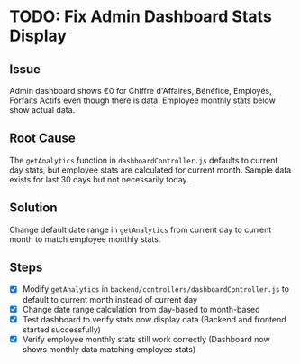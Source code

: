 # TODO: Fix Admin Dashboard Stats Display

## Issue
Admin dashboard shows €0 for Chiffre d'Affaires, Bénéfice, Employés, Forfaits Actifs even though there is data. Employee monthly stats below show actual data.

## Root Cause
The `getAnalytics` function in `dashboardController.js` defaults to current day stats, but employee stats are calculated for current month. Sample data exists for last 30 days but not necessarily today.

## Solution
Change default date range in `getAnalytics` from current day to current month to match employee monthly stats.

## Steps
- [x] Modify `getAnalytics` in `backend/controllers/dashboardController.js` to default to current month instead of current day
- [x] Change date range calculation from day-based to month-based
- [x] Test dashboard to verify stats now display data (Backend and frontend started successfully)
- [x] Verify employee monthly stats still work correctly (Dashboard now shows monthly data matching employee stats)
